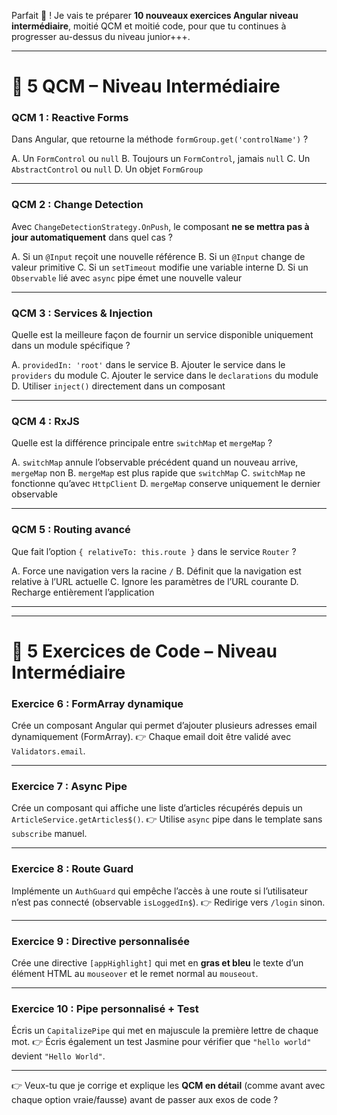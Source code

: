 Parfait 🚀 ! Je vais te préparer **10 nouveaux exercices Angular niveau intermédiaire**, moitié QCM et moitié code, pour que tu continues à progresser au-dessus du niveau junior+++.

---

# 🔹 **5 QCM – Niveau Intermédiaire**

### **QCM 1 : Reactive Forms**

Dans Angular, que retourne la méthode `formGroup.get('controlName')` ?

A. Un `FormControl` ou `null`
B. Toujours un `FormControl`, jamais `null`
C. Un `AbstractControl` ou `null`
D. Un objet `FormGroup`

---

### **QCM 2 : Change Detection**

Avec `ChangeDetectionStrategy.OnPush`, le composant **ne se mettra pas à jour automatiquement** dans quel cas ?

A. Si un `@Input` reçoit une nouvelle référence
B. Si un `@Input` change de valeur primitive
C. Si un `setTimeout` modifie une variable interne
D. Si un `Observable` lié avec `async` pipe émet une nouvelle valeur

---

### **QCM 3 : Services & Injection**

Quelle est la meilleure façon de fournir un service disponible uniquement dans un module spécifique ?

A. `providedIn: 'root'` dans le service
B. Ajouter le service dans le `providers` du module
C. Ajouter le service dans le `declarations` du module
D. Utiliser `inject()` directement dans un composant

---

### **QCM 4 : RxJS**

Quelle est la différence principale entre `switchMap` et `mergeMap` ?

A. `switchMap` annule l’observable précédent quand un nouveau arrive, `mergeMap` non
B. `mergeMap` est plus rapide que `switchMap`
C. `switchMap` ne fonctionne qu’avec `HttpClient`
D. `mergeMap` conserve uniquement le dernier observable

---

### **QCM 5 : Routing avancé**

Que fait l’option `{ relativeTo: this.route }` dans le service `Router` ?

A. Force une navigation vers la racine `/`
B. Définit que la navigation est relative à l’URL actuelle
C. Ignore les paramètres de l’URL courante
D. Recharge entièrement l’application

---

---

# 🔹 **5 Exercices de Code – Niveau Intermédiaire**

### **Exercice 6 : FormArray dynamique**

Crée un composant Angular qui permet d’ajouter plusieurs adresses email dynamiquement (FormArray).
👉 Chaque email doit être validé avec `Validators.email`.

---

### **Exercice 7 : Async Pipe**

Crée un composant qui affiche une liste d’articles récupérés depuis un `ArticleService.getArticles$()`.
👉 Utilise `async` pipe dans le template sans `subscribe` manuel.

---

### **Exercice 8 : Route Guard**

Implémente un `AuthGuard` qui empêche l’accès à une route si l’utilisateur n’est pas connecté (observable `isLoggedIn$`).
👉 Redirige vers `/login` sinon.

---

### **Exercice 9 : Directive personnalisée**

Crée une directive `[appHighlight]` qui met en **gras et bleu** le texte d’un élément HTML au `mouseover` et le remet normal au `mouseout`.

---

### **Exercice 10 : Pipe personnalisé + Test**

Écris un `CapitalizePipe` qui met en majuscule la première lettre de chaque mot.
👉 Écris également un test Jasmine pour vérifier que `"hello world"` devient `"Hello World"`.

---

👉 Veux-tu que je corrige et explique les **QCM en détail** (comme avant avec chaque option vraie/fausse) avant de passer aux exos de code ?

